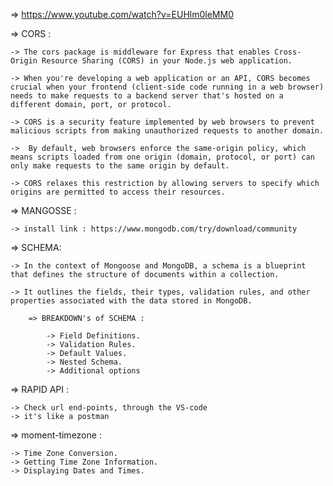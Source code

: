 => https://www.youtube.com/watch?v=EUHlm0leMM0

=> CORS :

    -> The cors package is middleware for Express that enables Cross-Origin Resource Sharing (CORS) in your Node.js web application.

    -> When you're developing a web application or an API, CORS becomes crucial when your frontend (client-side code running in a web browser) needs to make requests to a backend server that's hosted on a different domain, port, or protocol.

    -> CORS is a security feature implemented by web browsers to prevent malicious scripts from making unauthorized requests to another domain.

    ->  By default, web browsers enforce the same-origin policy, which means scripts loaded from one origin (domain, protocol, or port) can only make requests to the same origin by default.

    -> CORS relaxes this restriction by allowing servers to specify which origins are permitted to access their resources.

=> MANGOSSE :

    -> install link : https://www.mongodb.com/try/download/community

=> SCHEMA:

    -> In the context of Mongoose and MongoDB, a schema is a blueprint that defines the structure of documents within a collection.

    -> It outlines the fields, their types, validation rules, and other properties associated with the data stored in MongoDB.

        => BREAKDOWN's of SCHEMA :

            -> Field Definitions.
            -> Validation Rules.
            -> Default Values.
            -> Nested Schema.
            -> Additional options

=> RAPID API :

    -> Check url end-points, through the VS-code
    -> it's like a postman

=> moment-timezone :

    -> Time Zone Conversion.
    -> Getting Time Zone Information.
    -> Displaying Dates and Times.
    
